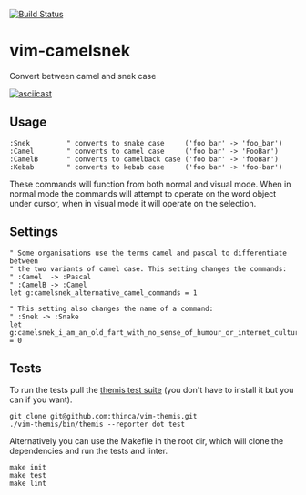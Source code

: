 [![Build Status](https://travis-ci.org/nicwest/vim-camelsnek.svg?branch=master)](https://travis-ci.org/nicwest/vim-camelsnek)

vim-camelsnek
=============

Convert between camel and snek case

[![asciicast](https://asciinema.org/a/140650.png)](https://asciinema.org/a/140650)

Usage
-----

```viml
:Snek         " converts to snake case     ('foo bar' -> 'foo_bar')
:Camel        " converts to camel case     ('foo bar' -> 'FooBar')
:CamelB       " converts to camelback case ('foo bar' -> 'fooBar')
:Kebab        " converts to kebab case     ('foo bar' -> 'foo-bar')
```

These commands will function from both normal and visual mode. When in normal
mode the commands will attempt to operate on the word object under cursor,
when in visual mode it will operate on the selection.

Settings
--------

```viml
" Some organisations use the terms camel and pascal to differentiate between
" the two variants of camel case. This setting changes the commands:
" :Camel  -> :Pascal
" :CamelB -> :Camel
let g:camelsnek_alternative_camel_commands = 1

" This setting also changes the name of a command:
" :Snek -> :Snake
let g:camelsnek_i_am_an_old_fart_with_no_sense_of_humour_or_internet_culture = 0
```

Tests
-----

To run the tests pull the [themis test
suite](https://github.com/thinca/vim-themis) (you don't have to install it but
you can if you want).

```
git clone git@github.com:thinca/vim-themis.git
./vim-themis/bin/themis --reporter dot test
```

Alternatively you can use the Makefile in the root dir, which will clone the
dependencies and run the tests and linter.

```
make init
make test
make lint
```
